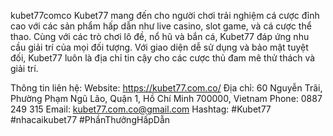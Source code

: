 kubet77comco
Kubet77 mang đến cho người chơi trải nghiệm cá cược đỉnh cao với các sản phẩm hấp dẫn như live casino, slot game, và cá cược thể thao. Cùng với các trò chơi lô đề, nổ hũ và bắn cá, Kubet77 đáp ứng nhu cầu giải trí của mọi đối tượng. Với giao diện dễ sử dụng và bảo mật tuyệt đối, Kubet77 luôn là địa chỉ tin cậy cho các cược thủ đam mê thử thách và giải trí.

Thông tin liên hệ:
Website: https://kubet77.com.co/
Địa chỉ: 60 Nguyễn Trãi, Phường Phạm Ngũ Lão, Quận 1, Hồ Chí Minh 700000, Vietnam
Phone: 0887 249 315
Email: kubet77.com.co@gmail.com
Hashtag: #Kubet77 #nhacaikubet77 #PhầnThưởngHấpDẫn

